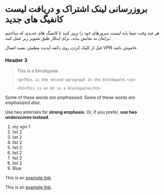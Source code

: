 <h1>بروزرسانی لینک اشتراک و دریافت لیست کانفیگ های جدید</h1>

<p>هر چند وقت شما باید لیست سرورهای خود را بروز کنید تا کانفیگ های جدیدی که ساختیم برایتان به نمایش بیاید، برای اینکار طبق تصویر زیر عمل کنید: </p>

<p>قبل از کلیک کردن روی دکمه آپدیت مطمئن بشید اتصال VPN خاموش باشد.</p>


<h3>Header 3</h3>

<blockquote>
    <p>This is a blockquote.</p>

    <p>This is the second paragraph in the blockquote.</p>

    <h2>This is an H2 in a blockquote</h2>
</blockquote>

<p>Some of these words <em>are emphasized</em>.
Some of these words <em>are emphasized also</em>.</p>

<p>Use two asterisks for <strong>strong emphasis</strong>.
Or, if you prefer, <strong>use two underscores instead</strong>.</p>

<ol>
<li>my vpn 1</li>
<li>list 2 </li>
    <li>list 2 </li>
    <li>list 2 </li>
    <li>list 2 </li>
       <li>list 2 </li>
    <li>list 2 </li>
    <li>list 2 </li>
<li>Blue</li>
</ol>

This is an [example link](http://example.com/ "With a Title").

<p>This is an <a href="http://example.com/">
example link</a>.</p>
